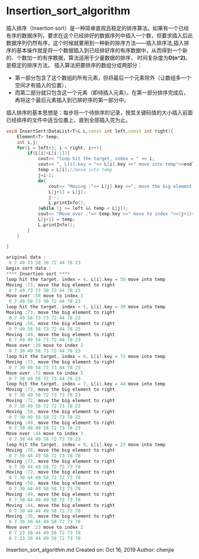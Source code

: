 # Insertion_sort_algorithm

插入排序（Insertion sort）是一种简单直观且稳定的排序算法。如果有一个已经有序的数据序列，要求在这个已经排好的数据序列中插入一个数，但要求插入后此数据序列仍然有序，这个时候就要用到一种新的排序方法——插入排序法,插入排序的基本操作就是将一个数据插入到已经排好序的有序数据中，从而得到一个新的、个数加一的有序数据，算法适用于少量数据的排序，
时间复杂度为**O(n^2)**。是稳定的排序方法。
插入算法把要排序的数组分成两部分：
- 第一部分包含了这个数组的所有元素，但将最后一个元素除外（让数组多一个空间才有插入的位置），
- 而第二部分就只包含这一个元素（即待插入元素）。在第一部分排序完成后，再将这个最后元素插入到已排好序的第一部分中。

插入排序的基本思想是：每步将一个待排序的记录，按其关键码值的大小插入前面已经排序的文件中适当位置上，直到全部插入完为止。
``` c++
void InsertSort(DataList<T>& L,const int left,const int right){
    Element<T> temp;
    int i,j;
    for(i = left+1; i < right; i++){
        if(L[i]<L[i-1]){
        	cout<< "loop hit the target, index = " << i;
        	cout<< ", L[i].key = "<< L[i].key <<" move into temp"<<endl;
            temp = L[i];//move into temp
            j=i-1;
            do{
            	cout<< "Moving :"<< L[j].key <<", move the big element to right"<<endl;
                L[j+1] = L[j];
                j--;
                L.printInfo();
            }while (j >= left && temp < L[j]);
            cout<< "Move over :"<< temp.key <<" move to index "<<(j+1)<< endl;
            L[j+1] = temp;
            L.printInfo();
        }
    }

}
```
```c
original data :
 0 7 49 73 58 30 72 44 78 23
begin sort data :
**** Insertion sort ****
loop hit the target, index = 4, L[i].key = 58 move into temp
Moving :73, move the big element to right
 0 7 49 73 73 30 72 44 78 23
Move over :58 move to index 3
 0 7 49 58 73 30 72 44 78 23
loop hit the target, index = 5, L[i].key = 30 move into temp
Moving :73, move the big element to right
 0 7 49 58 73 73 72 44 78 23
Moving :58, move the big element to right
 0 7 49 58 58 73 72 44 78 23
Moving :49, move the big element to right
 0 7 49 49 58 73 72 44 78 23
Move over :30 move to index 2
 0 7 30 49 58 73 72 44 78 23
loop hit the target, index = 6, L[i].key = 72 move into temp
Moving :73, move the big element to right
 0 7 30 49 58 73 73 44 78 23
Move over :72 move to index 5
 0 7 30 49 58 72 73 44 78 23
loop hit the target, index = 7, L[i].key = 44 move into temp
Moving :73, move the big element to right
 0 7 30 49 58 72 73 73 78 23
Moving :72, move the big element to right
 0 7 30 49 58 72 72 73 78 23
Moving :58, move the big element to right
 0 7 30 49 58 58 72 73 78 23
Moving :49, move the big element to right
 0 7 30 49 49 58 72 73 78 23
Move over :44 move to index 3
 0 7 30 44 49 58 72 73 78 23
loop hit the target, index = 9, L[i].key = 23 move into temp
Moving :78, move the big element to right
 0 7 30 44 49 58 72 73 78 78
Moving :73, move the big element to right
 0 7 30 44 49 58 72 73 73 78
Moving :72, move the big element to right
 0 7 30 44 49 58 72 72 73 78
Moving :58, move the big element to right
 0 7 30 44 49 58 58 72 73 78
Moving :49, move the big element to right
 0 7 30 44 49 49 58 72 73 78
Moving :44, move the big element to right
 0 7 30 44 44 49 58 72 73 78
Moving :30, move the big element to right
 0 7 30 30 44 49 58 72 73 78
Move over :23 move to index 2
 0 7 23 30 44 49 58 72 73 78
 0 7 23 30 44 49 58 72 73 78

```
Insertion_sort_algorithm.md
 Created on: Oct 16, 2019
     Author: chenjie
